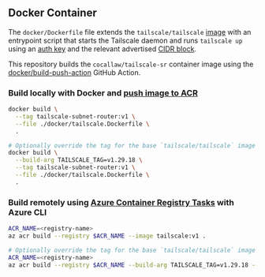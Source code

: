 ## Docker Container

The `docker/Dockerfile` file extends the `tailscale/tailscale`
[image][1] with an entrypoint script that starts the Tailscale daemon and runs
`tailscale up` using an [auth key][2] and the relevant advertised [CIDR block][3].

This repository builds the `cocallaw/tailscale-sr` container image using the [docker/build-push-action][4] GitHub Action.

### Build locally with Docker and [push image to ACR][5]
```bash
docker build \
  --tag tailscale-subnet-router:v1 \
  --file ./docker/tailscale.Dockerfile \
  .

# Optionally override the tag for the base `tailscale/tailscale` image
docker build \
  --build-arg TAILSCALE_TAG=v1.29.18 \
  --tag tailscale-subnet-router:v1 \
  --file ./docker/tailscale.Dockerfile \
  .
```

### Build remotely using [Azure Container Registry Tasks][6] with Azure CLI
```bash
ACR_NAME=<registry-name>
az acr build --registry $ACR_NAME --image tailscale:v1 .

# Optionally override the tag for the base `tailscale/tailscale` image
ACR_NAME=<registry-name>
az acr build --registry $ACR_NAME --build-arg TAILSCALE_TAG=v1.29.18 --image tailscale:v1 .
```

[1]: https://hub.docker.com/r/tailscale/tailscale
[2]: https://tailscale.com/kb/1085/auth-keys/
[3]: https://tailscale.com/kb/1019/subnets/
[4]: https://github.com/marketplace/actions/build-and-push-docker-images
[5]: https://docs.microsoft.com/azure/container-registry/container-registry-get-started-docker-cli?tabs=azure-cli
[6]: https://docs.microsoft.com/azure/container-registry/container-registry-tutorial-quick-task